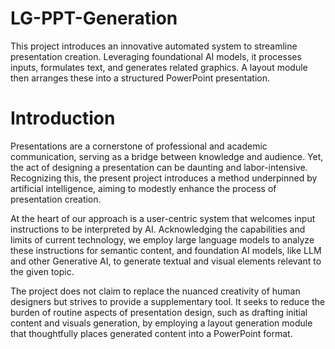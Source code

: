 # LG-PPT-Generation
This project introduces an innovative automated system to streamline presentation creation. Leveraging foundational AI models, it processes inputs, formulates text, and generates related graphics. A layout module then arranges these into a structured PowerPoint presentation.

# Introduction
Presentations are a cornerstone of professional and academic communication, serving as a bridge between knowledge and audience. Yet, the act of designing a presentation can be daunting and labor-intensive. Recognizing this, the present project introduces a method underpinned by artificial intelligence, aiming to modestly enhance the process of presentation creation.

At the heart of our approach is a user-centric system that welcomes input instructions to be interpreted by AI. Acknowledging the capabilities and limits of current technology, we employ large language models to analyze these instructions for semantic content, and foundation AI models, like LLM and other Generative AI, to generate textual and visual elements relevant to the given topic.

The project does not claim to replace the nuanced creativity of human designers but strives to provide a supplementary tool. It seeks to reduce the burden of routine aspects of presentation design, such as drafting initial content and visuals generation, by employing a layout generation module that thoughtfully places generated content into a PowerPoint format.
